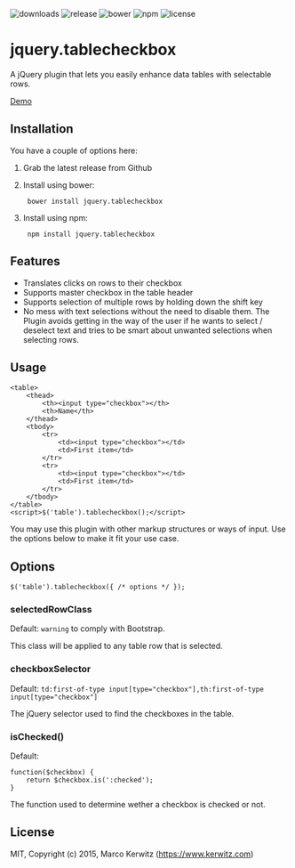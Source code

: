 ![downloads](https://img.shields.io/npm/dm/jquery.tablecheckbox.svg)
![release](https://img.shields.io/github/release/kerwitz/jquery.tablecheckbox.svg)
![bower](https://img.shields.io/bower/v/jquery.tablecheckbox.svg)
![npm](https://img.shields.io/npm/v/jquery.tablecheckbox.svg)
![license](https://img.shields.io/github/license/kerwitz/jquery.tablecheckbox.svg)

# jquery.tablecheckbox
A jQuery plugin that lets you easily enhance data tables with selectable rows.

[Demo](http://kerwitz.github.io/jquery.tablecheckbox)

## Installation
You have a couple of options here:

  1. Grab the latest release from Github
  2. Install using bower:

          bower install jquery.tablecheckbox
  3. Install using npm:

          npm install jquery.tablecheckbox

## Features

- Translates clicks on rows to their checkbox
- Supports master checkbox in the table header
- Supports selection of multiple rows by holding down the shift key
- No mess with text selections without the need to disable them.
  The Plugin avoids getting in the way of the user if he wants to select / deselect text and tries to be smart about unwanted selections when selecting rows.

## Usage

    <table>
        <thead>
            <th><input type="checkbox"></th>
            <th>Name</th>
        </thead>
        <tbody>
            <tr>
                <td><input type="checkbox"></td>  
                <td>First item</td>
            </tr>
            <tr>
                <td><input type="checkbox"></td>  
                <td>First item</td>
            </tr>
        </tbody>
    </table>
    <script>$('table').tablecheckbox();</script>

You may use this plugin with other markup structures or ways of input.
Use the options below to make it fit your use case.



## Options

    $('table').tablecheckbox({ /* options */ });

### selectedRowClass

Default: `warning` to comply with Bootstrap.

This class will be applied to any table row that is selected.

### checkboxSelector

Default: `td:first-of-type input[type="checkbox"],th:first-of-type input[type="checkbox"]`

The jQuery selector used to find the checkboxes in the table.

### isChecked()

Default:

    function($checkbox) {
        return $checkbox.is(':checked');
    }

The function used to determine wether a checkbox is checked or not.

## License
MIT, Copyright (c) 2015, Marco Kerwitz (https://www.kerwitz.com)

